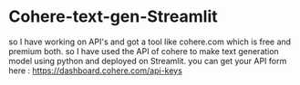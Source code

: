 # Cohere-text-gen-Streamlit
so I have working on API's and got a tool like cohere.com which is free and premium both. so I have used the API of cohere to make text generation model using python and deployed on Streamlit. you can get your API form here :  https://dashboard.cohere.com/api-keys 
